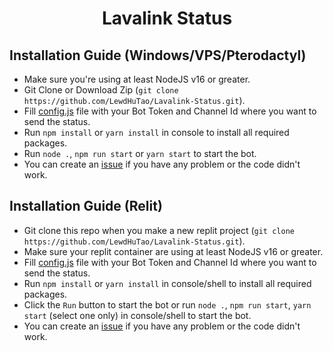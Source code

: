 <h1 align="center"><width="30px"> Lavalink Status <width="30px"></h1>

## Installation Guide (Windows/VPS/Pterodactyl)
  
- Make sure you're using at least NodeJS v16 or greater.
- Git Clone or Download Zip (`git clone https://github.com/LewdHuTao/Lavalink-Status.git`).
- Fill [config.js](https://github.com/LewdHuTao/Lavalink-Status/blob/main/src/config.js) file with your Bot Token and Channel Id where you want to send the status.
- Run `npm install` or `yarn install` in console to install all required packages.
- Run `node .`, `npm run start` or `yarn start` to start the bot.
- You can create an [issue](https://github.com/LewdHuTao/Lavalink-Status/issues) if you have any problem or the code didn't work.

## Installation Guide (Relit)

- Git clone this repo when you make a new replit project (`git clone https://github.com/LewdHuTao/Lavalink-Status.git`).
- Make sure your replit container are using at least NodeJS v16 or greater.
- Fill [config.js](https://github.com/LewdHuTao/Lavalink-Status/blob/main/src/config.js) file with your Bot Token and Channel Id where you want to send the status.
- Run `npm install` or `yarn install` in console/shell to install all required packages.
- Click the `Run` button to start the bot or run `node .`, `npm run start`, `yarn start` (select one only) in console/shell to start the bot.
- You can create an [issue](https://github.com/LewdHuTao/Lavalink-Status/issues) if you have any problem or the code didn't work.
